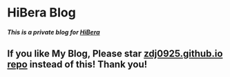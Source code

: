 # HiBera Blog

##### This is a private blog for [HiBera](https://zdj0925.github.io) 

## If you like My Blog, Please star [zdj0925.github.io repo](https://github.com/zdj0925/zdj0925.github.io) instead of this! Thank you!

